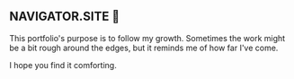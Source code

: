 ## NAVIGATOR.SITE 🌱 

This portfolio's purpose is to follow my growth. Sometimes the work might be a bit rough around the edges, but it reminds me of how far I've come. 

I hope you find it comforting. 
